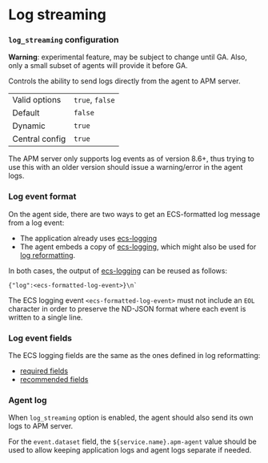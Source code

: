 # Log streaming

### `log_streaming` configuration

**Warning**: experimental feature, may be subject to change until GA. Also, only a small subset of agents will provide it before GA.

Controls the ability to send logs directly from the agent to APM server.

|                |                 |
|----------------|-----------------|
| Valid options  | `true`, `false` |
| Default        | `false`         |
| Dynamic        | `true`          |
| Central config | `true`          |

The APM server only supports log events as of version 8.6+, thus trying to use this with an older version should
issue a warning/error in the agent logs.

### Log event format

On the agent side, there are two ways to get an ECS-formatted log message from a log event:
- The application already uses [ecs-logging](https://github.com/elastic/ecs-logging)
- The agent embeds a copy of [ecs-logging](https://github.com/elastic/ecs-logging), which might also be used for [log reformatting](./log-reformatting.md).

In both cases, the output of [ecs-logging](https://github.com/elastic/ecs-logging) can be reused as follows:

```
{"log":<ecs-formatted-log-event>}\n`
```

The ECS logging event `<ecs-formatted-log-event>` must not include an `EOL` character in order to preserve the ND-JSON
format where each event is written to a single line.

### Log event fields

The ECS logging fields are the same as the ones defined in log reformatting:
- [required fields](./log-reformatting.md#required-fields)
- [recommended fields](./log-reformatting.md#recommended-fields)

### Agent log

When `log_streaming` option is enabled, the agent should also send its own logs to APM server.

For the `event.dataset` field, the `${service.name}.apm-agent` value should be used to allow keeping application logs
and agent logs separate if needed.
